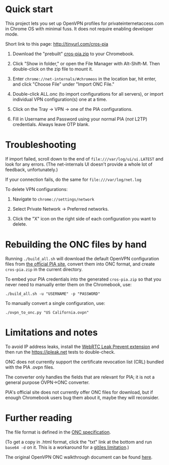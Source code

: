 Quick start
===========

This project lets you set up OpenVPN profiles for privateinternetaccess.com
in Chrome OS with minimal fuss.  It does not require enabling developer
mode.

Short link to this page: <http://tinyurl.com/cros-pia>

1. Download the "prebuilt"
[cros-pia.zip](https://docs.google.com/uc?id=0B-U-1pC_l1hRMGZtck95Mndza1E&export=download)
to your Chromebook.

2. Click "Show in folder," or open the File Manager with Alt-Shift-M.  Then
double-click on the zip file to mount it.

3. Enter `chrome://net-internals/#chromeos` in the location bar, hit enter,
and click "Choose File" under "Import ONC File."

4. Double-click ALL.onc (to import configurations for all servers), or
import individual VPN configuration(s) one at a time.

5. Click on the Tray &rarr; VPN &rarr; one of the PIA configurations.

6. Fill in Username and Password using your normal PIA (*not* L2TP)
credentials.  Always leave OTP blank.


Troubleshooting
===============

If import failed, scroll down to the end of `file:///var/log/ui/ui.LATEST`
and look for any errors.  (The net-internals UI doesn't provide a whole
lot of feedback, unfortunately.)

If your connection fails, do the same for `file:///var/log/net.log`

To delete VPN configurations:

1. Navigate to `chrome://settings/network`

2. Select Private Network &rarr; Preferred networks.

3. Click the "X" icon on the right side of each configuration you want to
delete.


Rebuilding the ONC files by hand
================================

Running `./build_all.sh` will download the default OpenVPN configuration
files from
[the official PIA site](https://www.privateinternetaccess.com/pages/client-support/),
convert them into ONC format, and create `cros-pia.zip` in the current
directory.

To embed your PIA credentials into the generated `cros-pia.zip` so that
you never need to manually enter them on the Chromebook, use:

`./build_all.sh -u "USERNAME" -p "PASSWORD"`

To manually convert a single configuration, use:

`./ovpn_to_onc.py "US California.ovpn"`


Limitations and notes
=====================

To avoid IP address leaks, install the
[WebRTC Leak Prevent extension](https://chrome.google.com/webstore/detail/webrtc-leak-prevent/eiadekoaikejlgdbkbdfeijglgfdalml?hl=en) and then run the
<https://ipleak.net> tests to double-check.

ONC does not currently support the certificate revocation list (CRL)
bundled with the PIA .ovpn files.

The converter only handles the fields that are relevant for PIA; it is
not a general purpose OVPN&rarr;ONC converter.

PIA's official site does not currently offer ONC files for download, but
if enough Chromebook users bug them about it, maybe they will reconsider.


Further reading
===============

The file format is defined in the [ONC specification](https://chromium.googlesource.com/chromium/chromium/+/0142427081581becff601f489e9b5cb9f53c5a5d/components/onc/docs/onc_spec.html).

(To get a copy in .html format, click the "txt" link at the bottom and run
`base64 -d` on it.  This is a workaround for a
[gitiles limitation](https://code.google.com/p/gitiles/issues/detail?id=7).)

The original OpenVPN ONC walkthrough document can be found [here](https://docs.google.com/document/d/18TU22gueH5OKYHZVJ5nXuqHnk2GN6nDvfu2Hbrb4YLE/pub).
